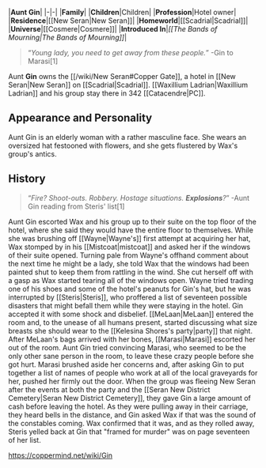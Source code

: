 |**Aunt Gin**|
|-|-|
|**Family**|
|**Children**|Children|
|**Profession**|Hotel owner|
|**Residence**|[[New Seran\|New Seran]]|
|**Homeworld**|[[Scadrial\|Scadrial]]|
|**Universe**|[[Cosmere\|Cosmere]]|
|**Introduced In**|*[[The Bands of Mourning\|The Bands of Mourning]]*|

>“*Young lady, you need to get away from these people.*”
\-Gin to Marasi[1]


Aunt **Gin** owns the [[/wiki/New Seran#Copper Gate]], a hotel in [[New Seran\|New Seran]] on [[Scadrial\|Scadrial]]. [[Waxillium Ladrian\|Waxillium Ladrian]] and his group stay there in 342 [[Catacendre\|PC]].

## Appearance and Personality
Aunt Gin is an elderly woman with a rather masculine face. She wears an oversized hat festooned with flowers, and she gets flustered by Wax's group's antics.

## History
>“*Fire? Shoot-outs. Robbery. Hostage situations. **Explosions**?*”
\-Aunt Gin reading from Steris' list[1]

Aunt Gin escorted Wax and his group up to their suite on the top floor of the hotel, where she said they would have the entire floor to themselves. While she was brushing off [[Wayne\|Wayne's]] first attempt at acquiring her hat, Wax stomped by in his [[Mistcoat\|mistcoat]] and asked her if the windows of their suite opened. Turning pale from Wayne's offhand comment about the next time he might be a lady, she told Wax that the windows had been painted shut to keep them from rattling in the wind. She cut herself off with a gasp as Wax started tearing all of the windows open. Wayne tried trading one of his shoes and some of the hotel's peanuts for Gin's hat, but he was interrupted by [[Steris\|Steris]], who proffered a list of seventeen possible disasters that might befall them while they were staying in the hotel. Gin accepted it with some shock and disbelief. [[MeLaan\|MeLaan]] entered the room and, to the unease of all humans present, started discussing what size breasts she should wear to the [[Kelesina Shores's party\|party]] that night. After MeLaan's bags arrived with her bones, [[Marasi\|Marasi]] escorted her out of the room. Aunt Gin tried convincing Marasi, who seemed to be the only other sane person in the room, to leave these crazy people before she got hurt. Marasi brushed aside her concerns and, after asking Gin to put together a list of names of people who work at all of the local graveyards for her, pushed her firmly out the door.
When the group was fleeing New Seran after the events at both the party and the [[Seran New District Cemetery\|Seran New District Cemetery]], they gave Gin a large amount of cash before leaving the hotel. As they were pulling away in their carriage, they heard bells in the distance, and Gin asked Wax if that was the sound of the constables coming. Wax confirmed that it was, and as they rolled away, Steris yelled back at Gin that "framed for murder" was on page seventeen of her list.



https://coppermind.net/wiki/Gin